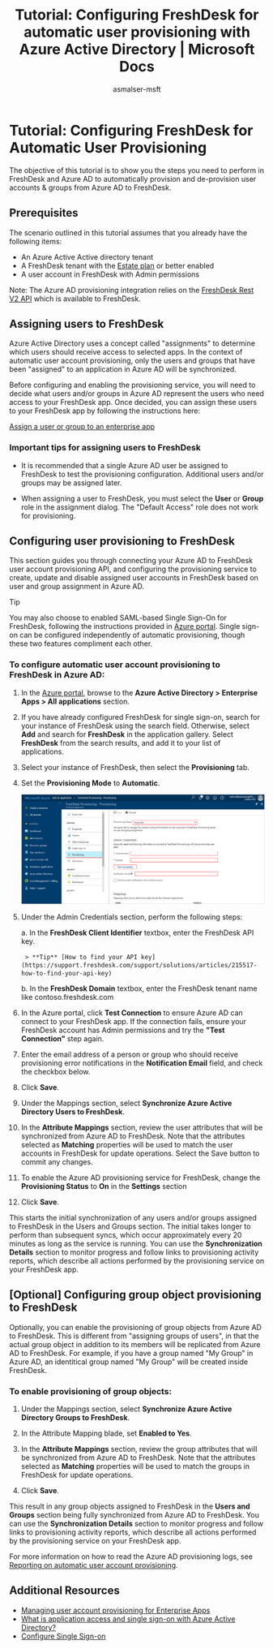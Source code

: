 ﻿---
title: 'Tutorial: Configuring FreshDesk for automatic user provisioning with Azure Active Directory | Microsoft Docs'
description: Learn how to configure Azure Active Directory to automatically provision and de-provision user accounts to FreshDesk.
services: active-directory
documentationcenter: ''
author: asmalser-msft
writer: asmalser-msft
manager: sakula

ms.assetid: aa5f8b72-b80c-40c0-8fb3-a2ba56fea52b
ms.service: active-directory
ms.workload: identity
ms.tgt_pltfrm: na
ms.devlang: na
ms.topic: article
ms.date: 10/19/2017
ms.author: asmalser-msft
ms.reviewer: asmalser

---

# Tutorial: Configuring FreshDesk for Automatic User Provisioning


The objective of this tutorial is to show you the steps you need to perform in FreshDesk and Azure AD to automatically provision and de-provision user accounts & groups from Azure AD to FreshDesk.

## Prerequisites

The scenario outlined in this tutorial assumes that you already have the following items:

*   An Azure Active Active directory tenant
*   A FreshDesk tenant with the [Estate plan](https://freshdesk.com/pricing) or better enabled 
*   A user account in FreshDesk with Admin permissions 

Note: The Azure AD provisioning integration relies on the [FreshDesk Rest V2 API](https://developers.freshdesk.com/api/) which is available to FreshDesk.

## Assigning users to FreshDesk

Azure Active Directory uses a concept called "assignments" to determine which users should receive access to selected apps. In the context of automatic user account provisioning, only the users and groups that have been "assigned" to an application in Azure AD will be synchronized. 

Before configuring and enabling the provisioning service, you will need to decide what users and/or groups in Azure AD represent the users who need access to your FreshDesk app. Once decided, you can assign these users to your FreshDesk app by following the instructions here:

[Assign a user or group to an enterprise app](active-directory-coreapps-assign-user-azure-portal.md)

### Important tips for assigning users to FreshDesk

*	It is recommended that a single Azure AD user be assigned to FreshDesk to test the provisioning configuration. Additional users and/or groups may be assigned later.

*	When assigning a user to FreshDesk, you must select the **User** or **Group** role in the assignment dialog. The "Default Access" role does not work for provisioning.


## Configuring user provisioning to FreshDesk 

This section guides you through connecting your Azure AD to FreshDesk user account provisioning API, and configuring the provisioning service to create, update and disable assigned user accounts in FreshDesk based on user and group assignment in Azure AD.

> [!TIP]
> You may also choose to enabled SAML-based Single Sign-On for FreshDesk, following the instructions provided in [Azure portal](https://portal.azure.com). Single sign-on can be configured independently of automatic provisioning, though these two features compliment each other.

### To configure automatic user account provisioning to FreshDesk in Azure AD:


1)	In the [Azure portal](https://portal.azure.com), browse to the **Azure Active Directory > Enterprise Apps > All applications**  section.

2) If you have already configured FreshDesk for single sign-on, search for your instance of FreshDesk using the search field. Otherwise, select **Add** and search for **FreshDesk** in the application gallery. Select **FreshDesk** from the search results, and add it to your list of applications.

3)	Select your instance of FreshDesk, then select the **Provisioning** tab.

4)	Set the **Provisioning Mode** to **Automatic**.

    ![FreshDesk Provisioning](./media/active-directory-saas-freshdesk-provisioning-tutorial/freshdeskazureprovisioning.png)
    
5) Under the Admin Credentials section, perform the following steps:
   
    a. In the **FreshDesk Client Identifier** textbox, enter the FreshDesk API key.

        > **Tip** [How to find your API key](https://support.freshdesk.com/support/solutions/articles/215517-how-to-find-your-api-key)
    
    b. In the **FreshDesk Domain** textbox, enter the FreshDesk tenant name like contoso.freshdesk.com

6) In the Azure portal, click **Test Connection** to ensure Azure AD can connect to your FreshDesk app. If the connection fails, ensure your FreshDesk account has Admin permissions and try the **"Test Connection"** step again.

7) Enter the email address of a person or group who should receive provisioning error notifications in the **Notification Email** field, and check the checkbox below.

8) Click **Save**. 

9) Under the Mappings section, select **Synchronize Azure Active Directory Users to FreshDesk**.

10) In the **Attribute Mappings** section, review the user attributes that will be synchronized from Azure AD to FreshDesk. Note that the attributes selected as **Matching** properties will be used to match the user accounts in FreshDesk for update operations. Select the Save button to commit any changes.

11) To enable the Azure AD provisioning service for FreshDesk, change the **Provisioning Status** to **On** in the **Settings** section

12) Click **Save**. 

This starts the initial synchronization of any users and/or groups assigned to FreshDesk in the Users and Groups section. The initial takes longer to perform than subsequent syncs, which occur approximately every 20 minutes as long as the service is running. You can use the **Synchronization Details** section to monitor progress and follow links to provisioning activity reports, which describe all actions performed by the provisioning service on your FreshDesk app.

## [Optional] Configuring group object provisioning to FreshDesk 

Optionally, you can enable the provisioning of group objects from Azure AD to FreshDesk. This is different from "assigning groups of users", in that the actual group object in addition to its members will be replicated from Azure AD to FreshDesk. For example, if you have a group named "My Group" in Azure AD, an identitical group named "My Group" will be created inside FreshDesk.

### To enable provisioning of group objects:

1) Under the Mappings section, select **Synchronize Azure Active Directory Groups to FreshDesk**.

2) In the Attribute Mapping blade, set **Enabled to Yes**.

3) In the **Attribute Mappings** section, review the group attributes that will be synchronized from Azure AD to FreshDesk. Note that the attributes selected as **Matching** properties will be used to match the groups in FreshDesk for update operations. 

4) Click **Save**.

This result in any group objects assigned to FreshDesk in the **Users and Groups** section being fully synchronized from Azure AD to FreshDesk. You can use the **Synchronization Details** section to monitor progress and follow links to provisioning activity reports, which describe all actions performed by the provisioning service on your FreshDesk app.

For more information on how to read the Azure AD provisioning logs, see [Reporting on automatic user account provisioning](https://docs.microsoft.com/en-us/azure/active-directory/active-directory-saas-provisioning-reporting).

## Additional Resources

* [Managing user account provisioning for Enterprise Apps](active-directory-enterprise-apps-manage-provisioning.md)
* [What is application access and single sign-on with Azure Active Directory?](active-directory-appssoaccess-whatis.md)
* [Configure Single Sign-on](active-directory-saas-freshdesk-tutorial.md)